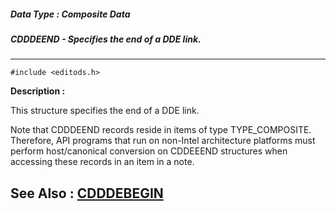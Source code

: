 ##### Data Type : Composite Data
##### CDDDEEND - Specifies the end of a DDE link.
---
```
#include <editods.h>
```
**Description :**

This structure specifies the end of a DDE link.

Note that CDDDEEND records reside in items of type TYPE_COMPOSITE. Therefore, 
API programs that run on non-Intel architecture platforms must perform 
host/canonical conversion on CDDEEEND structures when accessing these records 
in an item in a note.

**See Also :**
[CDDDEBEGIN](/domino-c-api-docs/reference/Data/CDDDEBEGIN)
---
